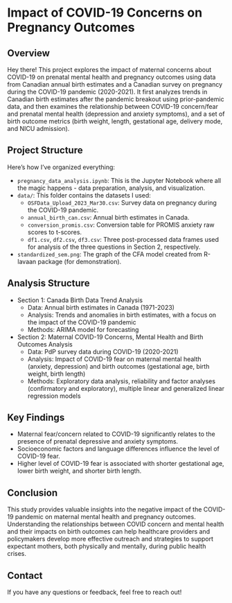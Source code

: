# Impact of COVID-19 Concerns on Pregnancy Outcomes

## Overview
Hey there!
This project explores the impact of maternal concerns about COVID-19 on prenatal mental health and pregnancy outcomes using data from Canadian annual birth estimates and a Canadian survey on pregnancy during the COVID-19 pandemic (2020-2021). It first analyzes trends in Canadian birth estimates after the pandemic breakout using prior-pandemic data, and then examines the relationship between COVID-19 concern/fear and prenatal mental health (depression and anxiety symptoms), and a set of birth outcome metrics (birth weight, length, gestational age, delivery mode, and NICU admission).
 

## Project Structure
Here’s how I’ve organized everything:
- `pregnancy_data_analysis.ipynb`: This is the Jupyter Notebook where all the magic happens - data preparation, analysis, and visualization.
- `data/`: This folder contains the datasets I used:
  - `OSFData_Upload_2023_Mar30.csv`: Survey data on pregnancy during the COVID-19 pandemic.
  - `annual_birth_can.csv`: Annual birth estimates in Canada.
  - `conversion_promis.csv`: Conversion table for PROMIS anxiety raw scores to t-scores.
  - `df1.csv`, `df2.csv`, `df3.csv`: Three post-processed data frames used for analysis of the three questions in Section 2, respectively.
- `standardized_sem.png`: The graph of the CFA model created from R-lavaan package (for demonstration).

## Analysis Structure
- Section 1: Canada Birth Data Trend Analysis
  - Data: Annual birth estimates in Canada (1971-2023)
  - Analysis: Trends and anomalies in birth estimates, with a focus on the impact of the COVID-19 pandemic
  - Methods: ARIMA model for forecasting
- Section 2: Maternal COVID-19 Concerns, Mental Health and Birth Outcomes Analysis
  - Data: PdP survey data during COVID-19 (2020-2021)
  - Analysis: Impact of COVID-19 fear on maternal mental health (anxiety, depression) and birth outcomes (gestational age, birth weight, birth length)
  - Methods: Exploratory data analysis, reliability and factor analyses (confirmatory and exploratory), multiple linear and generalized linear regression models

## Key Findings
- Maternal fear/concern related to COVID-19 significantly relates to the presence of prenatal depressive and anxiety symptoms.
- Socioeconomic factors and language differences influence the level of COVID-19 fear.
- Higher level of COVID-19 fear is associated with shorter gestational age, lower birth weight, and shorter birth length.

## Conclusion
This study provides valuable insights into the negative impact of the COVID-19 pandemic on maternal mental health and pregnancy outcomes. Understanding the relationships between COVID concern and mental health and their impacts on birth outcomes can help healthcare providers and policymakers develop more effective outreach and strategies to support expectant mothers, both physically and mentally, during public health crises.

## Contact
If you have any questions or feedback, feel free to reach out!
